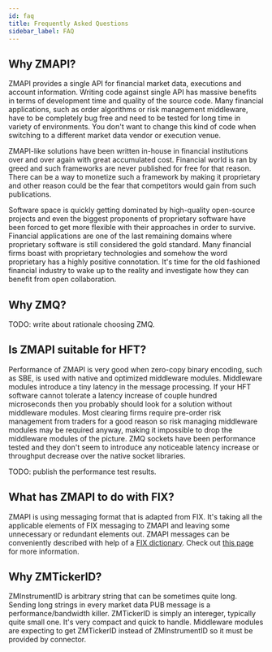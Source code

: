 ```yaml
---
id: faq
title: Frequently Asked Questions
sidebar_label: FAQ
---
```


## Why ZMAPI?

ZMAPI provides a single API for financial market data, executions and account information. Writing code against single API has massive benefits in terms of development time and quality of the source code. Many financial applications, such as order algorithms or risk management middleware, have to be completely bug free and need to be tested for long time in variety of environments. You don't want to change this kind of code when switching to a different market data vendor or execution venue.

ZMAPI-like solutions have been written in-house in financial institutions over and over again with great accumulated cost. Financial world is ran by greed and such frameworks are never published for free for that reason. There can be a way to monetize such a framework by making it proprietary and other reason could be the fear that competitors would gain from such publications.

Software space is quickly getting dominated by high-quality open-source projects and even the biggest proponents of proprietary software have been forced to get more flexible with their approaches in order to survive. Financial applications are one of the last remaining domains where proprietary software is still considered the gold standard. Many financial firms boast with proprietary technologies and somehow the word proprietary has a highly positive connotation. It's time for the old fashioned financial industry to wake up to the reality and investigate how they can benefit from open collaboration.

## Why ZMQ?

TODO: write about rationale choosing ZMQ.


## Is ZMAPI suitable for HFT?

Performance of ZMAPI is very good when zero-copy binary encoding, such as SBE, is used with native and optimized middleware modules. Middleware modules introduce a tiny latency in the message processing. If your HFT software cannot tolerate a latency increase of couple hundred microseconds then you probably should look for a solution without middleware modules. Most clearing firms require pre-order risk management from traders for a good reason so risk managing middleware modules may be required anyway, making it impossible to drop the middleware modules of the picture. ZMQ sockets have been performance tested and they don't seem to introduce any noticeable latency increase or throughput decrease over the native socket libraries.

TODO: publish the performance test results.

## What has ZMAPI to do with FIX?

ZMAPI is using messaging format that is adapted from FIX. It's taking all the applicable elements of FIX messaging to ZMAPI and leaving some unnecessary or redundant elements out. ZMAPI messages can be conveniently described with help of a [FIX dictionary](https://fixplorer.zmapi.org). Check out [this page](difference-between-fix-and-zmapi) for more information.

## Why ZMTickerID?

ZMInstrumentID is arbitrary string that can be sometimes quite long. Sending long strings in every market data PUB message is a performance/bandwidth killer. ZMTickerID is simply an intereger, typically quite small one. It's very compact and quick to handle. Middleware modules are expecting to get ZMTickerID instead of ZMInstrumentID so it must be provided by connector.


